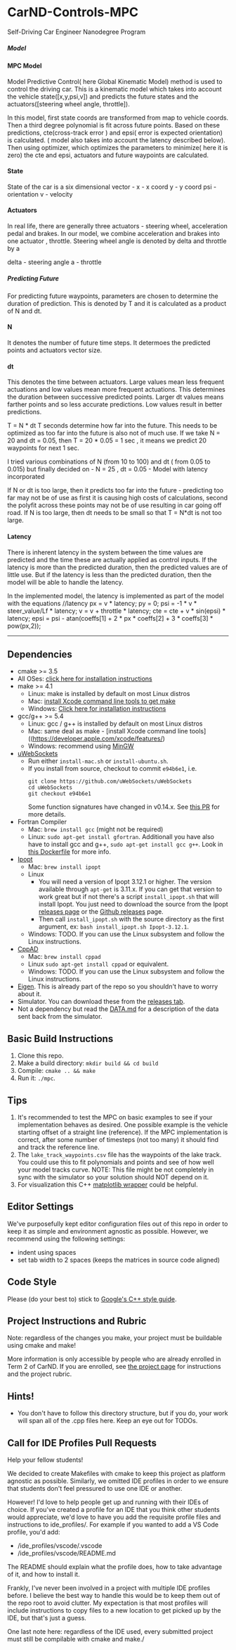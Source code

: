 # CarND-Controls-MPC
Self-Driving Car Engineer Nanodegree Program


##### Model

#### MPC Model
Model Predictive Control( here Global Kinematic Model) method is used to control the driving car. This is a kinematic 
model which takes into account the vehicle state([x,y,psi,v]) and predicts the future states and the actuators([steering wheel angle, throttle]).

In this model, first state coords are transformed from map to vehicle coords. Then a third degree polynomial is fit across future points. 
Based on these predictions, cte(cross-track error ) and epsi( error is expected orientation) is calculated. ( model also takes into 
account the latency described below). Then using optimizer, which optimizes the parameters to minimize( here it is zero) the cte and epsi, 
actuators and future waypoints are calculated.


#### State
State of the car is a six dimensional vector -
x - x coord
y - y coord
psi - orientation
v - velocity


#### Actuators
In real life, there are generally three actuators - steering wheel, acceleration pedal and brakes.
In our model, we combine acceleration and brakes into one actuator , throttle.
Steering wheel angle is denoted by delta and throttle by a

delta - steering angle
a - throttle


##### Predicting Future
For predicting future waypoints, parameters are chosen to determine the duration of prediction. This is denoted by T and it is calculated as a product of N and dt.

#### N
It denotes the number of future time steps. It determoes the predicted points and actuators vector size.

#### dt
This denotes the time between actuators. Large values mean less frequent actuations and low values mean more frequent actuations. This
determines the duration between successive predicted points. Larger dt values means farther points and so less accurate 
predictions. Low values result in better predictions.

T = N * dt
T seconds determine how far into the future. This needs to be optimized as too far into the future is also not of much use.
If we take N = 20 and dt = 0.05, then T = 20 * 0.05 = 1 sec , it means we predict 20 waypoints for next 1 sec. 

I tried various combinations of N (from 10 to 100) and dt ( from 0.05 to 0.015) but finally decided on -
N = 25 , dt = 0.05  - Model with latency incorporated

If N or dt is too large, then it predicts too far into the future - predicting too far may not be of use as first it is causing 
high costs of calculations, second the polyfit across these points may not be of use resulting in car going off road.
If N is too large, then dt needs to be small so that T = N*dt is not too large.

#### Latency
There is inherent latency in the system between the time values are predicted and the time these are actually applied as control inputs. If the 
latency is more than the predicted duration, then the predicted values are of little use. But if the latency is less than the predicted duration, then the model will be able to handle the latency.

In the implemented model, the latency is implemented as part of the model with the equations
		  //latency 
          px =  v * latency;
          py =  0;
          psi = -1 * v * steer_value/Lf * latency;
          v = v + throttle * latency;
          cte = cte + v * sin(epsi) * latency;
          epsi = psi - atan(coeffs[1] + 2 * px * coeffs[2] + 3 * coeffs[3] * pow(px,2));




---

## Dependencies

* cmake >= 3.5
 * All OSes: [click here for installation instructions](https://cmake.org/install/)
* make >= 4.1
  * Linux: make is installed by default on most Linux distros
  * Mac: [install Xcode command line tools to get make](https://developer.apple.com/xcode/features/)
  * Windows: [Click here for installation instructions](http://gnuwin32.sourceforge.net/packages/make.htm)
* gcc/g++ >= 5.4
  * Linux: gcc / g++ is installed by default on most Linux distros
  * Mac: same deal as make - [install Xcode command line tools]((https://developer.apple.com/xcode/features/)
  * Windows: recommend using [MinGW](http://www.mingw.org/)
* [uWebSockets](https://github.com/uWebSockets/uWebSockets)
  * Run either `install-mac.sh` or `install-ubuntu.sh`.
  * If you install from source, checkout to commit `e94b6e1`, i.e.
    ```
    git clone https://github.com/uWebSockets/uWebSockets 
    cd uWebSockets
    git checkout e94b6e1
    ```
    Some function signatures have changed in v0.14.x. See [this PR](https://github.com/udacity/CarND-MPC-Project/pull/3) for more details.
* Fortran Compiler
  * Mac: `brew install gcc` (might not be required)
  * Linux: `sudo apt-get install gfortran`. Additionall you have also have to install gcc and g++, `sudo apt-get install gcc g++`. Look in [this Dockerfile](https://github.com/udacity/CarND-MPC-Quizzes/blob/master/Dockerfile) for more info.
* [Ipopt](https://projects.coin-or.org/Ipopt)
  * Mac: `brew install ipopt`
  * Linux
    * You will need a version of Ipopt 3.12.1 or higher. The version available through `apt-get` is 3.11.x. If you can get that version to work great but if not there's a script `install_ipopt.sh` that will install Ipopt. You just need to download the source from the Ipopt [releases page](https://www.coin-or.org/download/source/Ipopt/) or the [Github releases](https://github.com/coin-or/Ipopt/releases) page.
    * Then call `install_ipopt.sh` with the source directory as the first argument, ex: `bash install_ipopt.sh Ipopt-3.12.1`. 
  * Windows: TODO. If you can use the Linux subsystem and follow the Linux instructions.
* [CppAD](https://www.coin-or.org/CppAD/)
  * Mac: `brew install cppad`
  * Linux `sudo apt-get install cppad` or equivalent.
  * Windows: TODO. If you can use the Linux subsystem and follow the Linux instructions.
* [Eigen](http://eigen.tuxfamily.org/index.php?title=Main_Page). This is already part of the repo so you shouldn't have to worry about it.
* Simulator. You can download these from the [releases tab](https://github.com/udacity/self-driving-car-sim/releases).
* Not a dependency but read the [DATA.md](./DATA.md) for a description of the data sent back from the simulator.


## Basic Build Instructions


1. Clone this repo.
2. Make a build directory: `mkdir build && cd build`
3. Compile: `cmake .. && make`
4. Run it: `./mpc`.

## Tips

1. It's recommended to test the MPC on basic examples to see if your implementation behaves as desired. One possible example
is the vehicle starting offset of a straight line (reference). If the MPC implementation is correct, after some number of timesteps
(not too many) it should find and track the reference line.
2. The `lake_track_waypoints.csv` file has the waypoints of the lake track. You could use this to fit polynomials and points and see of how well your model tracks curve. NOTE: This file might be not completely in sync with the simulator so your solution should NOT depend on it.
3. For visualization this C++ [matplotlib wrapper](https://github.com/lava/matplotlib-cpp) could be helpful.

## Editor Settings

We've purposefully kept editor configuration files out of this repo in order to
keep it as simple and environment agnostic as possible. However, we recommend
using the following settings:

* indent using spaces
* set tab width to 2 spaces (keeps the matrices in source code aligned)

## Code Style

Please (do your best to) stick to [Google's C++ style guide](https://google.github.io/styleguide/cppguide.html).

## Project Instructions and Rubric

Note: regardless of the changes you make, your project must be buildable using
cmake and make!

More information is only accessible by people who are already enrolled in Term 2
of CarND. If you are enrolled, see [the project page](https://classroom.udacity.com/nanodegrees/nd013/parts/40f38239-66b6-46ec-ae68-03afd8a601c8/modules/f1820894-8322-4bb3-81aa-b26b3c6dcbaf/lessons/b1ff3be0-c904-438e-aad3-2b5379f0e0c3/concepts/1a2255a0-e23c-44cf-8d41-39b8a3c8264a)
for instructions and the project rubric.

## Hints!

* You don't have to follow this directory structure, but if you do, your work
  will span all of the .cpp files here. Keep an eye out for TODOs.

## Call for IDE Profiles Pull Requests

Help your fellow students!

We decided to create Makefiles with cmake to keep this project as platform
agnostic as possible. Similarly, we omitted IDE profiles in order to we ensure
that students don't feel pressured to use one IDE or another.

However! I'd love to help people get up and running with their IDEs of choice.
If you've created a profile for an IDE that you think other students would
appreciate, we'd love to have you add the requisite profile files and
instructions to ide_profiles/. For example if you wanted to add a VS Code
profile, you'd add:

* /ide_profiles/vscode/.vscode
* /ide_profiles/vscode/README.md

The README should explain what the profile does, how to take advantage of it,
and how to install it.

Frankly, I've never been involved in a project with multiple IDE profiles
before. I believe the best way to handle this would be to keep them out of the
repo root to avoid clutter. My expectation is that most profiles will include
instructions to copy files to a new location to get picked up by the IDE, but
that's just a guess.

One last note here: regardless of the IDE used, every submitted project must
still be compilable with cmake and make./